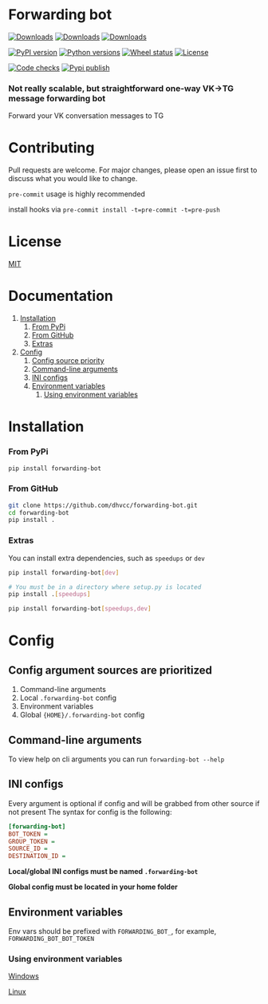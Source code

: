 # Forwarding bot

[![Downloads](https://pepy.tech/badge/forwarding-bot)](https://pepy.tech/project/forwarding-bot)
[![Downloads](https://pepy.tech/badge/forwarding-bot/month)](https://pepy.tech/project/forwarding-bot/month)
[![Downloads](https://pepy.tech/badge/forwarding-bot/week)](https://pepy.tech/project/forwarding-bot/week)

[![PyPI version](https://img.shields.io/pypi/v/forwarding-bot)](https://pypi.org/project/forwarding-bot)
[![Python versions](https://img.shields.io/pypi/pyversions/forwarding-bot)](https://pypi.org/project/forwarding-bot)
[![Wheel status](https://img.shields.io/pypi/wheel/forwarding-bot)](https://pypi.org/project/forwarding-bot)
[![License](https://img.shields.io/pypi/l/forwarding-bot?color=success)](https://github.com/dhvcc/forwarding-bot/blob/master/LICENSE)

[![Code checks](https://github.com/dhvcc/forwarding-bot/workflows/Code%20checks/badge.svg)](https://github.com/dhvcc/forwarding-bot/actions?query=workflow%3A%22Code+checks%22)
[![Pypi publish](https://github.com/dhvcc/forwarding-bot/workflows/Publish%20Package%20to%20PyPI/badge.svg)](https://github.com/dhvcc/forwarding-bot/actions?query=workflow%3A%22Publish+Package+to+PyPI%22)

### Not really scalable, but straightforward one-way VK->TG message forwarding bot

Forward your VK conversation messages to TG

# Contributing

Pull requests are welcome. For major changes, please open an issue first
to discuss what you would like to change.

`pre-commit` usage is highly recommended

install hooks via `pre-commit install -t=pre-commit -t=pre-push`

# License

[MIT](https://github.com/dhvcc/forwarding-bot/blob/master/LICENSE)

# Documentation

1. [Installation](https://github.com/dhvcc/forwarding-bot#installation)
    1. [From PyPi](https://github.com/dhvcc/forwarding-bot#from-pypi)
    2. [From GitHub](https://github.com/dhvcc/forwarding-bot#from-github)
    3. [Extras](https://github.com/dhvcc/forwarding-bot#extras)
2. [Config](https://github.com/dhvcc/forwarding-bot#config)
    1. [Config source priority](https://github.com/dhvcc/forwarding-bot#config-argument-sources-are-prioritized)
    2. [Command-line arguments](https://github.com/dhvcc/forwarding-bot#command-line-arguments)
    3. [INI configs](https://github.com/dhvcc/forwarding-bot#ini-configs)
    4. [Environment variables](https://github.com/dhvcc/forwarding-bot#environment-variables)
        1. [Using environment variables](https://github.com/dhvcc/forwarding-bot#using-environment-variables)

# Installation

### From PyPi

```bash
pip install forwarding-bot
```

### From GitHub

```bash
git clone https://github.com/dhvcc/forwarding-bot.git
cd forwarding-bot
pip install .
```

### Extras

You can install extra dependencies, such as `speedups` or `dev`

```bash
pip install forwarding-bot[dev]
```
```bash
# You must be in a directory where setup.py is located
pip install .[speedups]
```
```bash
pip install forwarding-bot[speedups,dev]
```

# Config

## Config argument sources are prioritized

 1. Command-line arguments
 2. Local `.forwarding-bot` config
 3. Environment variables
 4. Global `{HOME}/.forwarding-bot` config


## Command-line arguments

To view help on cli arguments you can run `forwarding-bot --help`

## INI configs

Every argument is optional if config and will be grabbed from other source if not present
The syntax for config is the following:

```ini
[forwarding-bot]
BOT_TOKEN =
GROUP_TOKEN =
SOURCE_ID =
DESTINATION_ID =
```

**Local/global INI configs must be named `.forwarding-bot`**

**Global config must be located in your home folder**

## Environment variables

Env vars should be prefixed with `FORWARDING_BOT_`, for example, `FORWARDING_BOT_BOT_TOKEN`

### Using environment variables

[Windows](http://www.dowdandassociates.com/blog/content/howto-set-an-environment-variable-in-windows-command-line-and-registry/)

[Linux](https://linuxize.com/post/how-to-set-and-list-environment-variables-in-linux/)
